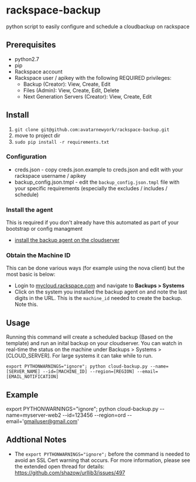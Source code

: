 # rackspace-backup
python script to easily configure and schedule a cloudbackup on rackspace

## Prerequisites
* python2.7
* pip
* Rackspace account
* Rackspace user / apikey with the following REQUIRED privileges:
  * Backup (Creator): View, Create, Edit
  * Files (Admin): View, Create, Edit, Delete
  * Next Generation Servers (Creator): View, Create, Edit

## Install
1. `git clone git@github.com:avatarnewyork/rackspace-backup.git`
2. move to project dir
3. `sudo pip install -r requirements.txt`

### Configuration
* creds.json - copy creds.json.example to creds.json and edit with your rackspace username / apikey
* backup_config.json.tmpl - edit the `backup_config.json.tmpl` file with your specific requirements (especially the excludes / includes / schedule)

### Install the agent
This is required if you don't already have this automated as part of your bootstrap or config managment
* [install the backup agent on the cloudserver](https://support.rackspace.com/how-to/rackspace-cloud-backup-install-the-agent-on-linux/)

### Obtain the Machine ID
This can be done various ways (for example using the nova client) but the most basic is below:
* Login to [mycloud.rackspace.com](http://mycloud.rackspace.com) and navigate to **Backups > Systems**
* Click on the system you installed the backup agent on and note the last digits in the URL.  This is the `machine_id` needed to create the backup.  Note this.

## Usage
Running this command will create a scheduled backup (Based on the template) and run an inital backup on your cloudserver.  You can watch in real-time the status on the machine under Backups > Systems > [CLOUD_SERVER].  For large systems it can take while to run.

`export PYTHONWARNINGS="ignore"; python cloud-backup.py --name=[SERVER_NAME] --id=[MACHINE_ID] --region=[REGION] --email=[EMAIL_NOTIFICATION]`

## Example
export PYTHONWARNINGS="ignore"; python cloud-backup.py --name=myserver-web2 --id=123456 --region=ord --email='gmailuser@gmail.com'

## Addtional Notes
* The `export PYTHONWARNINGS="ignore";` before the command is needed to avoid an SSL Cert warning that occurs.  For more information, please see the extended open thread for details: https://github.com/shazow/urllib3/issues/497


